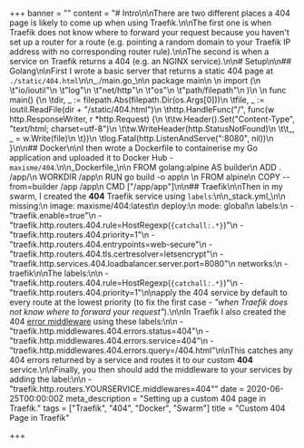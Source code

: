 +++
banner = ""
content = "# Intro\n\nThere are two different places a 404 page is likely to come up when using Traefik.\n\nThe first one is when Traefik does not know where to forward your request because you haven't set up a router for a route (e.g. pointing a random domain to your Traefik IP address with no corresponding router rule).\n\nThe second is when a service on Traefik returns a 404 (e.g. an NGINX service).\n\n# Setup\n\n## Golang\n\nFirst I wrote a basic server that returns a static 404 page at `./static/404.html`\n\n_./main.go_\n\n    package main\n    \n    import (\n    \t\"io/ioutil\"\n    \t\"log\"\n    \t\"net/http\"\n    \t\"os\"\n    \t\"path/filepath\"\n    )\n    \n    func main() {\n    \tdir, _ := filepath.Abs(filepath.Dir(os.Args[0]))\n    \tfile, _ := ioutil.ReadFile(dir + \"/static/404.html\")\n    \thttp.HandleFunc(\"/\", func(w http.ResponseWriter, r *http.Request) {\n    \t\tw.Header().Set(\"Content-Type\", \"text/html; charset=utf-8\")\n    \t\tw.WriteHeader(http.StatusNotFound)\n    \t\t_, _ = w.Write(file)\n    \t})\n    \tlog.Fatal(http.ListenAndServe(\":8080\", nil))\n    }\n\n## Docker\n\nI then wrote a Dockerfile to containerise my Go application and uploaded it to Docker Hub - `maxisme/404`.\n\n_Dockerfile_\n\n    FROM golang:alpine AS builder\n    ADD . /app/\n    WORKDIR /app\n    RUN go build -o app\n    \n    FROM alpine\n    COPY --from=builder /app /app\n    CMD [\"/app/app\"]\n\n## Traefik\n\nThen in my swarm, I created the **404** Traefik service using `labels`:\n\n_stack.yml_\n\n      missing:\n        image: maxisme/404:latest\n        deploy:\n          mode: global\n          labels:\n            - \"traefik.enable=true\"\n            - \"traefik.http.routers.404.rule=HostRegexp(`{catchall:.*}`)\"\n            - \"traefik.http.routers.404.priority=1\"\n            - \"traefik.http.routers.404.entrypoints=web-secure\"\n            - \"traefik.http.routers.404.tls.certresolver=letsencrypt\"\n            - \"traefik.http.services.404.loadbalancer.server.port=8080\"\n        networks:\n          - traefik\n\nThe labels:\n\n    - \"traefik.http.routers.404.rule=HostRegexp(`{catchall:.*}`)\"\n    - \"traefik.http.routers.404.priority=1\"\n\napply the 404 service by default to every route at the lowest priority (to fix the first case - _\"when Traefik does not know where to forward your request\"_).\n\nIn Traefik I also created the 404 [error middleware](https://docs.traefik.io/middlewares/errorpages/) using these labels:\n\n    - \"traefik.http.middlewares.404.errors.status=404\"\n    - \"traefik.http.middlewares.404.errors.service=404\"\n    - \"traefik.http.middlewares.404.errors.query=/404.html\"\n\nThis catches any 404 errors returned by a service and routes it to our custom **404** service.\n\nFinally, you then should add the middleware to your services by adding the label:\n\n    - \"traefik.http.routers.YOURSERVICE.middlewares=404\""
date = 2020-06-25T00:00:00Z
meta_description = "Setting up a custom 404 page in Traefik."
tags = ["Traefik", "404", "Docker", "Swarm"]
title = "Custom 404 Page in Traefik"

+++

